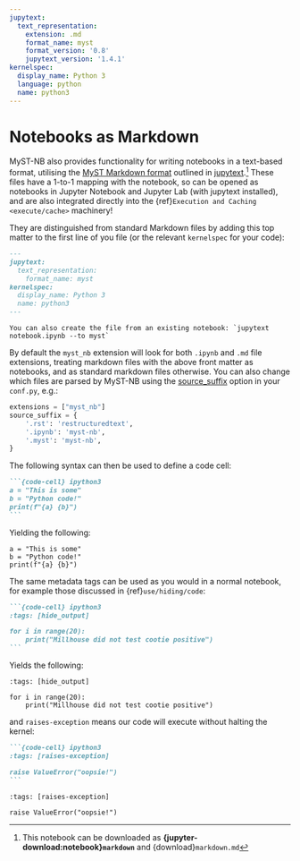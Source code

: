 ```yaml
---
jupytext:
  text_representation:
    extension: .md
    format_name: myst
    format_version: '0.8'
    jupytext_version: '1.4.1'
kernelspec:
  display_name: Python 3
  language: python
  name: python3
---
```

# Notebooks as Markdown

MyST-NB also provides functionality for writing notebooks in a text-based format,
utilising the [MyST Markdown format](https://jupytext.readthedocs.io/en/latest/formats.html#myst-markdown) outlined in [jupytext](https://jupytext.readthedocs.io).[^download]
These files have a 1-to-1 mapping with the notebook, so can be opened as notebooks
in Jupyter Notebook and Jupyter Lab (with jupytext installed), and are also integrated
directly into the {ref}`Execution and Caching <execute/cache>` machinery!

[^download]: This notebook can be downloaded as
            **{jupyter-download:notebook}`markdown`** and {download}`markdown.md`

They are distinguished from standard Markdown files by adding this top matter to the first line of you file (or the relevant `kernelspec` for your code):

```md
---
jupytext:
  text_representation:
    format_name: myst
kernelspec:
  display_name: Python 3
  name: python3
---
```

```{tip}
You can also create the file from an existing notebook: `jupytext notebook.ipynb --to myst`
```

By default the `myst_nb` extension will look for both `.ipynb` and `.md` file extensions,
treating markdown files with the above front matter as notebooks, and as standard
markdown files otherwise. You can also change which files are parsed by MyST-NB using
the [source_suffix](https://www.sphinx-doc.org/en/master/usage/configuration.html#confval-source_suffix)
option in your `conf.py`, e.g.:

```python
extensions = ["myst_nb"]
source_suffix = {
    '.rst': 'restructuredtext',
    '.ipynb': 'myst-nb',
    '.myst': 'myst-nb',
}
```

The following syntax can then be used to define a code cell:

````md
```{code-cell} ipython3
a = "This is some"
b = "Python code!"
print(f"{a} {b}")
```
````

Yielding the following:

```{code-cell} ipython3
a = "This is some"
b = "Python code!"
print(f"{a} {b}")
```

The same metadata tags can be used as you would in a normal notebook,
for example those discussed in {ref}`use/hiding/code`:

````md
```{code-cell} ipython3
:tags: [hide_output]

for i in range(20):
    print("Millhouse did not test cootie positive")
```
````

Yields the following:

```{code-cell} ipython3
:tags: [hide_output]

for i in range(20):
    print("Millhouse did not test cootie positive")
```

and `raises-exception` means our code will execute without halting the kernel:

````md
```{code-cell} ipython3
:tags: [raises-exception]

raise ValueError("oopsie!")
```
````

```{code-cell} ipython3
:tags: [raises-exception]

raise ValueError("oopsie!")
```

